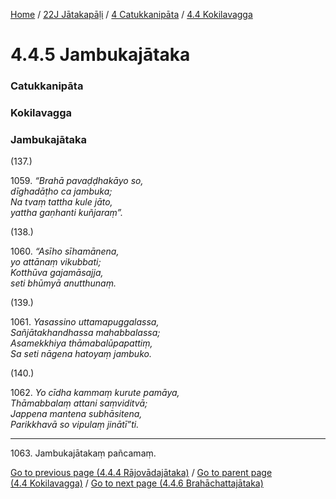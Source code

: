
[Home](/) / [22J Jātakapāḷi](/tipitaka/22J.md) / [4 Catukkanipāta](/tipitaka/22J/4.md) / [4.4 Kokilavagga](/tipitaka/22J/4/4.4.md)

# 4.4.5 Jambukajātaka

### Catukkanipāta

### Kokilavagga

### Jambukajātaka

(137.)

1059\. _“Brahā pavaḍḍhakāyo so,_  
_dīghadāṭho ca jambuka;_  
_Na tvaṃ tattha kule jāto,_  
_yattha gaṇhanti kuñjaraṃ”._  


(138.)

1060\. _“Asīho sīhamānena,_  
_yo attānaṃ vikubbati;_  
_Kotthūva gajamāsajja,_  
_seti bhūmyā anutthunaṃ._  


(139.)

1061\. _Yasassino uttamapuggalassa,_  
_Sañjātakhandhassa mahabbalassa;_  
_Asamekkhiya thāmabalūpapattiṃ,_  
_Sa seti nāgena hatoyaṃ jambuko._  


(140.)

1062\. _Yo cīdha kammaṃ kurute pamāya,_  
_Thāmabbalaṃ attani saṃviditvā;_  
_Jappena mantena subhāsitena,_  
_Parikkhavā so vipulaṃ jinātī”ti._  


---

1063\. Jambukajātakaṃ pañcamaṃ.



[Go to previous page (4.4.4 Rājovādajātaka)](/tipitaka/22J/4/4.4/4.4.4.md) / [Go to parent page (4.4 Kokilavagga)](/tipitaka/22J/4/4.4.md) / [Go to next page (4.4.6 Brahāchattajātaka)](/tipitaka/22J/4/4.4/4.4.6.md)


